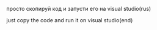 просто скопируй код и запусти его на visual studio(rus)



just copy the code and run it on visual studio(end)
